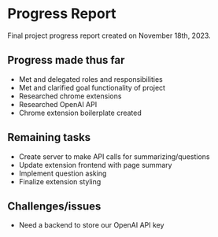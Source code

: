 # Progress Report
Final project progress report created on November 18th, 2023. 

## Progress made thus far

- Met and delegated roles and responsibilities
- Met and clarified goal functionality of project
- Researched chrome extensions
- Researched OpenAI API
- Chrome extension boilerplate created

## Remaining tasks

- Create server to make API calls for summarizing/questions
- Update extension frontend with page summary
- Implement question asking
- Finalize extension styling

## Challenges/issues

- Need a backend to store our OpenAI API key